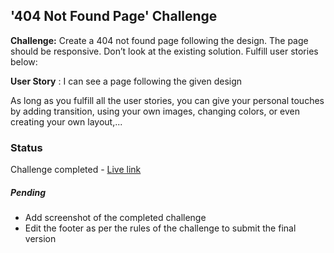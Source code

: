 ## '404 Not Found Page' Challenge

**Challenge:** Create a 404 not found page following the design. The page should be responsive. Don’t look at the existing solution. Fulfill user stories below:

**User Story** : I can see a page following the given design

As long as you fulfill all the user stories, you can give your personal touches by adding transition, using your own images, changing colors, or even creating your own layout,...

### Status 

Challenge completed - [Live link](https://dev-challenges-io.vimo.vercel.app/responsive_web_developer/404page/index.html)

##### Pending 
- Add screenshot of the completed challenge
- Edit the footer as per the rules of the challenge to submit the final version